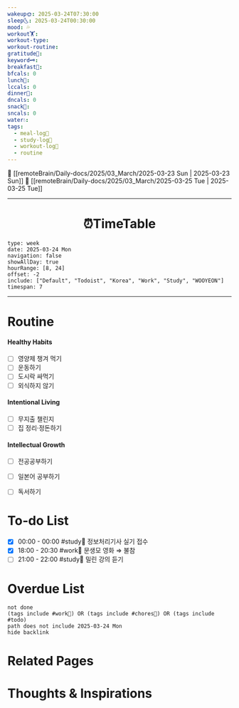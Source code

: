 ```yaml
---
wakeup🌞: 2025-03-24T07:30:00
sleep🌜: 2025-03-24T00:30:00
mood: 💦
workout🏋️: 
workout-type: 
workout-routine: 
gratitude🙏: 
keyword🗝️: 
breakfast🍳: 
bfcals: 0
lunch🍚: 
lccals: 0
dinner🥗: 
dncals: 0
snack🍬: 
sncals: 0
water💧: 
tags:
  - meal-log📝
  - study-log📓
  - workout-log💪
  - routine
---
```


🔺 [[remoteBrain/Daily-docs/2025/03_March/2025-03-23 Sun | 2025-03-23 Sun]]
🔻 [[remoteBrain/Daily-docs/2025/03_March/2025-03-25 Tue | 2025-03-25 Tue]]
___
<h1> <center>⏰TimeTable </center> </h1>

```gEvent
type: week
date: 2025-03-24 Mon
navigation: false
showAllDay: true
hourRange: [8, 24]
offset: -2
include: ["Default", "Todoist", "Korea", "Work", "Study", "WOOYEON"]
timespan: 7
```

--- 


# Routine 

####  Healthy Habits
- [ ] 영양제 챙겨 먹기
- [ ] 운동하기
- [ ] 도시락 싸먹기 
- [ ] 외식하지 않기 

####  Intentional Living 
- [ ] 무지출 챌린지 
- [ ] 집 정리·정돈하기

#### Intellectual Growth
- [ ] 전공공부하기
- [ ] 일본어 공부하기
- [ ] 독서하기



# To-do List

- [x] 00:00 - 00:00 #study📓 정보처리기사 실기 접수
- [x] 18:00 - 20:30 #work💼 문생모 영화 ⇒ 불참 
- [ ] 21:00 - 22:00 #study📓 밀린 강의 듣기

# Overdue List
```tasks
not done
(tags include #work💼) OR (tags include #chores🧺) OR (tags include #todo)
path does not include 2025-03-24 Mon
hide backlink
```

# Related Pages



# Thoughts & Inspirations

